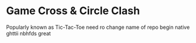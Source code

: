 
# Game Cross & Circle Clash
Popularly known as Tic-Tac-Toe
need ro change name of repo 
begin native 
ghttii
nbhfds
great 

